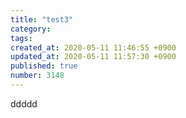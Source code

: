 ```yaml
---
title: "test3"
category: 
tags: 
created_at: 2020-05-11 11:46:55 +0900
updated_at: 2020-05-11 11:57:30 +0900
published: true
number: 3148
---
```


ddddd
